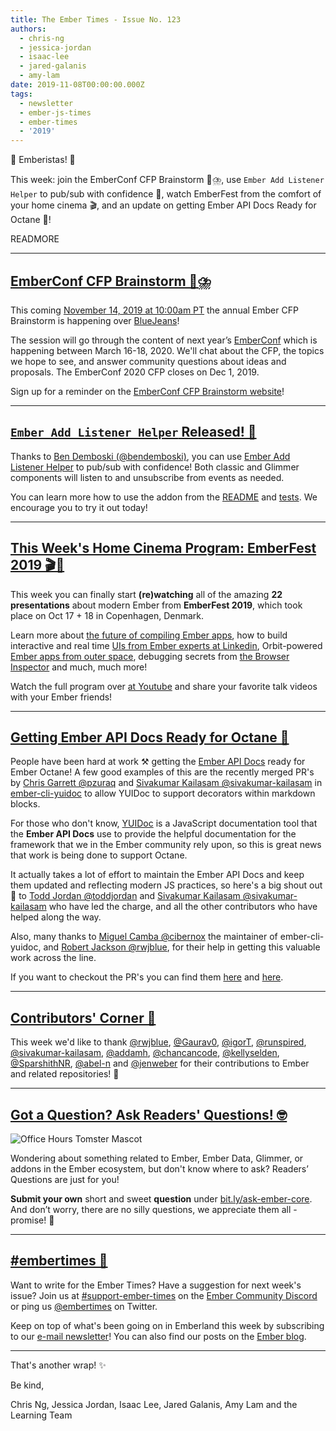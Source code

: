 ```yaml
---
title: The Ember Times - Issue No. 123
authors:
  - chris-ng
  - jessica-jordan
  - isaac-lee
  - jared-galanis
  - amy-lam
date: 2019-11-08T00:00:00.000Z
tags:
  - newsletter
  - ember-js-times
  - ember-times
  - '2019'
---
```



👋 Emberistas! 🐹

This week: join the EmberConf CFP Brainstorm 🧠⛈️, use `Ember Add Listener Helper` to pub/sub with confidence 📣, watch EmberFest from the comfort of your home cinema 🎬, and an update on getting Ember API Docs Ready for Octane 📖!

READMORE

---

## [EmberConf CFP Brainstorm 🧠⛈️](https://emberconf.com/#/cfp-brainstorm)

This coming [November 14, 2019 at 10:00am PT](https://everytimezone.com/s/970f2362) the annual Ember CFP Brainstorm is happening over [BlueJeans](https://bluejeans.com/241628685/webrtc)!

The session will go through the content of next year’s [EmberConf](http://emberconf.com/) which is happening between March 16-18, 2020. We'll chat about the CFP, the topics we hope to see, and answer community questions about ideas and proposals. The EmberConf 2020 CFP closes on Dec 1, 2019.

Sign up for a reminder on the [EmberConf CFP Brainstorm website](https://emberconf.com/#/cfp-brainstorm)!

---

## [`Ember Add Listener Helper` Released! 📣](https://twitter.com/bendemboski/status/1187068387710525440)

Thanks to [Ben Demboski (@bendemboski)](https://github.com/bendemboski), you can use [Ember Add Listener Helper](https://github.com/bendemboski/ember-add-listener-helper) to pub/sub with confidence! Both classic and Glimmer components will listen to and unsubscribe from events as needed.

You can learn more how to use the addon from the [README](https://github.com/bendemboski/ember-add-listener-helper#usage) and [tests](https://github.com/bendemboski/ember-add-listener-helper/blob/master/tests/integration/helpers/add-listener-test.js). We encourage you to try it out today!

---

## [This Week's Home Cinema Program: EmberFest 2019 🎬🍿](https://www.youtube.com/watch?v=zXbqv2PeYCM&list=PLN4SpDLOSVkT0e094BZhGkUnf2WBF09xx)

This week you can finally start **(re)watching** all of the amazing **22 presentations** about modern Ember from **EmberFest 2019**, which took place on Oct 17 + 18 in Copenhagen, Denmark.

Learn more about [the future of compiling Ember apps](https://www.youtube.com/watch?v=StFbdKBC94o), how to build interactive and real time [UIs from Ember experts at Linkedin](https://www.youtube.com/watch?v=lpljvcBUye0), Orbit-powered [Ember apps from outer space](https://www.youtube.com/watch?v=b7-VegI-WX8), debugging secrets from [the Browser Inspector](https://www.youtube.com/watch?v=xIWFn05oLe8) and much, much more!

Watch the full program over [at Youtube](https://www.youtube.com/watch?v=zXbqv2PeYCM&list=PLN4SpDLOSVkT0e094BZhGkUnf2WBF09xx) and share your favorite talk videos with your Ember friends!

---

## [Getting Ember API Docs Ready for Octane 📖](https://github.com/cibernox/ember-cli-yuidoc/pull/52)

People have been hard at work ⚒ getting the [Ember API Docs](https://api.emberjs.com/ember/release) ready for Ember Octane! A few good examples of this are the recently merged PR's by [Chris Garrett @pzuraq](https://github.com/pzuraq) and [Sivakumar Kailasam @sivakumar-kailasam](https://github.com/sivakumar-kailasam) in [ember-cli-yuidoc](https://github.com/cibernox/ember-cli-yuidoc) to allow YUIDoc to support decorators within markdown blocks.

For those who don't know, [YUIDoc](https://github.com/yui/yuidoc) is a JavaScript documentation tool that the **Ember API Docs** use to provide the helpful documentation for the framework that we in the Ember community rely upon, so this is great news that work is being done to support Octane.  

It actually takes a lot of effort to maintain the Ember API Docs and keep them updated and reflecting modern JS practices, so here's a big shout out 🎉 to [Todd Jordan @toddjordan](https://github.com/toddjordan) and [Sivakumar Kailasam @sivakumar-kailasam](https://github.com/sivakumar-kailasam) who have led the charge, and all the other contributors who have helped along the way.

Also, many thanks to [Miguel Camba @cibernox](https://github.com/cibernox) the maintainer of ember-cli-yuidoc, and [Robert Jackson @rwjblue](https://github.com/rwjblue), for their help in getting this valuable work across the line.

If you want to checkout the PR's you can find them [here](https://github.com/cibernox/ember-cli-yuidoc/pull/52) and [here](https://github.com/cibernox/ember-cli-yuidoc/pull/53).

---

## [Contributors' Corner 👏](https://guides.emberjs.com/release/contributing/repositories/)

<p>This week we'd like to thank <a href="https://github.com/rwjblue" target="gh-user">@rwjblue</a>, <a href="https://github.com/Gaurav0" target="gh-user">@Gaurav0</a>, <a href="https://github.com/igorT" target="gh-user">@igorT</a>, <a href="https://github.com/runspired" target="gh-user">@runspired</a>, <a href="https://github.com/sivakumar-kailasam" target="gh-user">@sivakumar-kailasam</a>, <a href="https://github.com/addamh" target="gh-user">@addamh</a>, <a href="https://github.com/chancancode" target="gh-user">@chancancode</a>, <a href="https://github.com/kellyselden" target="gh-user">@kellyselden</a>, <a href="https://github.com/SparshithNR" target="gh-user">@SparshithNR</a>, <a href="https://github.com/abel-n" target="gh-user">@abel-n</a> and <a href="https://github.com/jenweber" target="gh-user">@jenweber</a> for their contributions to Ember and related repositories! 💖</p>

---

## [Got a Question? Ask Readers' Questions! 🤓](https://docs.google.com/forms/d/e/1FAIpQLScqu7Lw_9cIkRtAiXKitgkAo4xX_pV1pdCfMJgIr6Py1V-9Og/viewform)

<div class="blog-row">
  <img class="float-right small transparent padded" alt="Office Hours Tomster Mascot" title="Readers' Questions" src="/images/tomsters/officehours.png" />

  <p>Wondering about something related to Ember, Ember Data, Glimmer, or addons in the Ember ecosystem, but don't know where to ask? Readers’ Questions are just for you!</p>

  <p><strong>Submit your own</strong> short and sweet <strong>question</strong> under <a href="https://bit.ly/ask-ember-core" target="rq">bit.ly/ask-ember-core</a>. And don’t worry, there are no silly questions, we appreciate them all - promise! 🤞</p>
</div>

---

## [#embertimes 📰](https://blog.emberjs.com/tags/newsletter.html)

Want to write for the Ember Times? Have a suggestion for next week's issue? Join us at [#support-ember-times](https://discordapp.com/channels/480462759797063690/485450546887786506) on the [Ember Community Discord](https://discordapp.com/invite/zT3asNS) or ping us [@embertimes](https://twitter.com/embertimes) on Twitter.

Keep on top of what's been going on in Emberland this week by subscribing to our [e-mail newsletter](https://the-emberjs-times.ongoodbits.com/)! You can also find our posts on the [Ember blog](https://emberjs.com/blog/tags/newsletter.html).

---

That's another wrap! ✨

Be kind,

Chris Ng, Jessica Jordan, Isaac Lee, Jared Galanis, Amy Lam and the Learning Team
